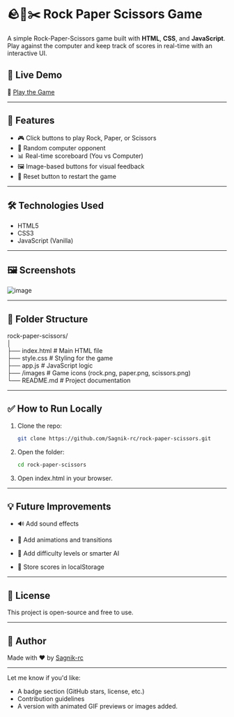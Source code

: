 # 🪨📄✂️ Rock Paper Scissors Game

A simple Rock-Paper-Scissors game built with **HTML**, **CSS**, and **JavaScript**. Play against the computer and keep track of scores in real-time with an interactive UI.

## 🚀 Live Demo

🔗 [Play the Game](https://rock-paper-scissors-seven-amber.vercel.app/)

---

## 🧩 Features

- 🎮 Click buttons to play Rock, Paper, or Scissors
- 🤖 Random computer opponent
- 📊 Real-time scoreboard (You vs Computer)
- 🖼️ Image-based buttons for visual feedback
- 🔁 Reset button to restart the game

---

## 🛠️ Technologies Used

- HTML5
- CSS3
- JavaScript (Vanilla)

---

## 🖼️ Screenshots

![image](https://github.com/user-attachments/assets/0d543a55-9c91-4cbb-a7d9-f2c36e1b8031)


---

## 📁 Folder Structure

rock-paper-scissors/<br>
│<br>
├── index.html # Main HTML file<br>
├── style.css # Styling for the game<br>
├── app.js # JavaScript logic<br>
├── /images # Game icons (rock.png, paper.png, scissors.png)<br>
└── README.md # Project documentation<br>


---

## ✅ How to Run Locally

1. Clone the repo:
   ```bash
   git clone https://github.com/Sagnik-rc/rock-paper-scissors.git
2. Open the folder:
   ```bash
   cd rock-paper-scissors
3. Open index.html in your browser.

---

## 💡 Future Improvements
- 🔊 Add sound effects

- 🎨 Add animations and transitions

- 🧠 Add difficulty levels or smarter AI

- 💾 Store scores in localStorage

---

## 📄 License
This project is open-source and free to use.

---
## 🙌 Author
Made with ❤️ by [Sagnik-rc](https://github.com/Sagnik-rc)


---

Let me know if you'd like:
- A badge section (GitHub stars, license, etc.)
- Contribution guidelines
- A version with animated GIF previews or images added.
